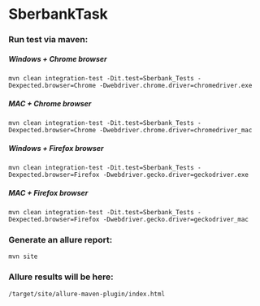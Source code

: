 # SberbankTask

### Run test via maven:


##### Windows + Chrome browser
```
mvn clean integration-test -Dit.test=Sberbank_Tests -Dexpected.browser=Chrome -Dwebdriver.chrome.driver=chromedriver.exe
```

##### MAC + Chrome browser
```
mvn clean integration-test -Dit.test=Sberbank_Tests -Dexpected.browser=Chrome -Dwebdriver.chrome.driver=chromedriver_mac
```

##### Windows + Firefox browser
```
mvn clean integration-test -Dit.test=Sberbank_Tests -Dexpected.browser=Firefox -Dwebdriver.gecko.driver=geckodriver.exe
```

##### MAC + Firefox browser
```
mvn clean integration-test -Dit.test=Sberbank_Tests -Dexpected.browser=Firefox -Dwebdriver.gecko.driver=geckodriver_mac
```


### Generate an allure report:
```
mvn site
```

### Allure results will be here:
```
/target/site/allure-maven-plugin/index.html
```




